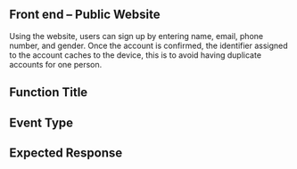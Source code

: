## Front end – Public Website 

Using the website, users can sign up by entering name, email, phone number, and gender. Once the account is confirmed, the identifier assigned to the account caches to the device, this is to avoid having duplicate accounts for one person.



## Function Title

## Event Type

## Expected Response